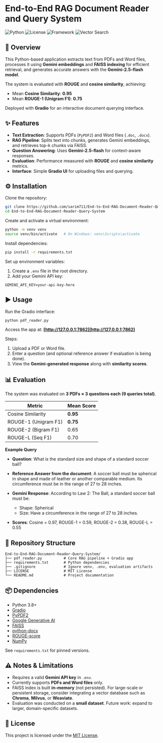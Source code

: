 
# End-to-End RAG Document Reader and Query System

![Python](https://img.shields.io/badge/Python-3.8+-blue)
![License](https://img.shields.io/badge/License-MIT-green)
![Framework](https://img.shields.io/badge/Framework-Gradio-orange)
![Vector Search](https://img.shields.io/badge/FAISS-Enabled-purple)


## 📖 Overview

This Python-based application extracts text from PDFs and Word files, processes it using **Gemini embeddings** and **FAISS indexing** for efficient retrieval, and generates accurate answers with the **Gemini-2.5-flash model**.

The system is evaluated with **ROUGE** and **cosine similarity**, achieving:

* Mean **Cosine Similarity**: **0.95**
* Mean **ROUGE-1 (Unigram F1)**: **0.75**

Deployed with **Gradio** for an interactive document querying interface.


## ✨ Features

* **Text Extraction**: Supports PDFs (`PyPDF2`) and Word files (`.doc`, `.docx`).
* **RAG Pipeline**: Splits text into chunks, generates Gemini embeddings, and retrieves top-k chunks via FAISS.
* **Question Answering**: Uses **Gemini-2.5-flash** for context-aware responses.
* **Evaluation**: Performance measured with **ROUGE** and **cosine similarity** metrics.
* **Interface**: Simple **Gradio UI** for uploading files and querying.


## ⚙️ Installation

Clone the repository:

```bash
git clone https://github.com/sarim711/End-to-End-RAG-Document-Reader-Query-System.git
cd End-to-End-RAG-Document-Reader-Query-System
````

Create and activate a virtual environment:

```bash
python -m venv venv
source venv/bin/activate   # On Windows: venv\Scripts\activate
```

Install dependencies:

```bash
pip install -r requirements.txt
```

Set up environment variables:

1. Create a `.env` file in the root directory.
2. Add your Gemini API key:

```text
GEMINI_API_KEY=your-api-key-here
```

## ▶️ Usage

Run the Gradio interface:

```bash
python pdf_reader.py
```

Access the app at: **[http://127.0.0.1:7862](http://127.0.0.1:7862)**

Steps:

1. Upload a PDF or Word file.
2. Enter a question (and optional reference answer if evaluation is being done).
3. View the **Gemini-generated response** along with **similarity scores**.


## 📊 Evaluation

The system was evaluated on **3 PDFs × 3 questions each (9 queries total)**.

| Metric               | Mean Score |
| -------------------- | ---------- |
| Cosine Similarity    | **0.95**   |
| ROUGE-1 (Unigram F1) | **0.75**   |
| ROUGE-2 (Bigram F1)  | 0.65       |
| ROUGE-L (Seq F1)     | 0.70       |

**Example Query**

* **Question**: What is the standard size and shape of a standard soccer ball?

* **Reference Answer from the document**: A soccer ball must be spherical in shape and made of leather or another comparable medium. Its circumference must be in the range of 27 to 28 inches.

* **Gemini Response**: According to Law 2: The Ball, a standard soccer ball must be:

  * Shape: Spherical
  * Size: Have a circumference in the range of 27 to 28 inches.

* **Scores**: Cosine = 0.97, ROUGE-1 = 0.59, ROUGE-2 = 0.38, ROUGE-L = 0.55


## 📂 Repository Structure

```text
End-to-End-RAG-Document-Reader-Query-System/
├── pdf_reader.py          # Core RAG pipeline + Gradio app
├── requirements.txt       # Python dependencies
├── .gitignore             # Ignore venv, .env, evaluation artifacts
├── LICENSE                # MIT License
└── README.md              # Project documentation
```

## 📦 Dependencies

* Python 3.8+
* [Gradio](https://www.gradio.app/)
* [PyPDF2](https://pypi.org/project/PyPDF2/)
* [Google Generative AI](https://ai.google.dev/)
* [FAISS](https://github.com/facebookresearch/faiss)
* [python-docx](https://pypi.org/project/python-docx/)
* [ROUGE-score](https://pypi.org/project/rouge-score/)
* [NumPy](https://numpy.org/)

See `requirements.txt` for pinned versions.

## ⚠️ Notes & Limitations

* Requires a valid **Gemini API key** in `.env`.
* Currently supports **PDFs and Word files** only.
* FAISS index is built **in-memory** (not persisted). For large-scale or persistent storage, consider integrating a vector database such as **Chroma**, **Milvus**, or **Weaviate**.
* Evaluation was conducted on a **small dataset**. Future work: expand to larger, domain-specific datasets.

## 📜 License

This project is licensed under the [MIT License](LICENSE).
